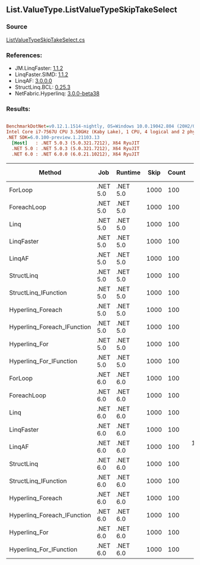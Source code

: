 ﻿## List.ValueType.ListValueTypeSkipTakeSelect

### Source
[ListValueTypeSkipTakeSelect.cs](../LinqBenchmarks/List/ValueType/ListValueTypeSkipTakeSelect.cs)

### References:
- JM.LinqFaster: [1.1.2](https://www.nuget.org/packages/JM.LinqFaster/1.1.2)
- LinqFaster.SIMD: [1.1.2](https://www.nuget.org/packages/LinqFaster.SIMD/1.0.3)
- LinqAF: [3.0.0.0](https://www.nuget.org/packages/LinqAF/3.0.0.0)
- StructLinq.BCL: [0.25.3](https://www.nuget.org/packages/StructLinq.BCL/0.25.3)
- NetFabric.Hyperlinq: [3.0.0-beta38](https://www.nuget.org/packages/NetFabric.Hyperlinq/3.0.0-beta38)

### Results:
``` ini

BenchmarkDotNet=v0.12.1.1514-nightly, OS=Windows 10.0.19042.804 (20H2/October2020Update)
Intel Core i7-7567U CPU 3.50GHz (Kaby Lake), 1 CPU, 4 logical and 2 physical cores
.NET SDK=6.0.100-preview.1.21103.13
  [Host]   : .NET 5.0.3 (5.0.321.7212), X64 RyuJIT
  .NET 5.0 : .NET 5.0.3 (5.0.321.7212), X64 RyuJIT
  .NET 6.0 : .NET 6.0.0 (6.0.21.10212), X64 RyuJIT


```
|                      Method |      Job |  Runtime | Skip | Count |      Mean |     Error |    StdDev | Ratio | RatioSD |  Gen 0 | Gen 1 | Gen 2 | Allocated |
|---------------------------- |--------- |--------- |----- |------ |----------:|----------:|----------:|------:|--------:|-------:|------:|------:|----------:|
|                     ForLoop | .NET 5.0 | .NET 5.0 | 1000 |   100 |  1.597 μs | 0.0082 μs | 0.0073 μs |  1.00 |    0.00 |      - |     - |     - |         - |
|                 ForeachLoop | .NET 5.0 | .NET 5.0 | 1000 |   100 |  6.792 μs | 0.0248 μs | 0.0219 μs |  4.25 |    0.02 | 0.0305 |     - |     - |      72 B |
|                        Linq | .NET 5.0 | .NET 5.0 | 1000 |   100 |  2.500 μs | 0.0090 μs | 0.0075 μs |  1.57 |    0.01 | 0.1183 |     - |     - |     248 B |
|                  LinqFaster | .NET 5.0 | .NET 5.0 | 1000 |   100 |  3.549 μs | 0.0410 μs | 0.0384 μs |  2.22 |    0.02 | 5.8136 |     - |     - |  12,168 B |
|                      LinqAF | .NET 5.0 | .NET 5.0 | 1000 |   100 |  9.913 μs | 0.1605 μs | 0.1423 μs |  6.21 |    0.09 |      - |     - |     - |         - |
|                  StructLinq | .NET 5.0 | .NET 5.0 | 1000 |   100 |  1.823 μs | 0.0046 μs | 0.0041 μs |  1.14 |    0.01 | 0.0572 |     - |     - |     120 B |
|        StructLinq_IFunction | .NET 5.0 | .NET 5.0 | 1000 |   100 |  1.573 μs | 0.0056 μs | 0.0052 μs |  0.98 |    0.01 |      - |     - |     - |         - |
|           Hyperlinq_Foreach | .NET 5.0 | .NET 5.0 | 1000 |   100 |  1.708 μs | 0.0043 μs | 0.0038 μs |  1.07 |    0.00 |      - |     - |     - |         - |
| Hyperlinq_Foreach_IFunction | .NET 5.0 | .NET 5.0 | 1000 |   100 |  1.541 μs | 0.0068 μs | 0.0063 μs |  0.96 |    0.01 |      - |     - |     - |         - |
|               Hyperlinq_For | .NET 5.0 | .NET 5.0 | 1000 |   100 |  1.684 μs | 0.0024 μs | 0.0021 μs |  1.05 |    0.00 |      - |     - |     - |         - |
|     Hyperlinq_For_IFunction | .NET 5.0 | .NET 5.0 | 1000 |   100 |  1.536 μs | 0.0067 μs | 0.0056 μs |  0.96 |    0.00 |      - |     - |     - |         - |
|                     ForLoop | .NET 6.0 | .NET 6.0 | 1000 |   100 |  1.594 μs | 0.0045 μs | 0.0037 μs |  1.00 |    0.00 |      - |     - |     - |         - |
|                 ForeachLoop | .NET 6.0 | .NET 6.0 | 1000 |   100 |  6.699 μs | 0.0291 μs | 0.0243 μs |  4.20 |    0.03 | 0.0305 |     - |     - |      72 B |
|                        Linq | .NET 6.0 | .NET 6.0 | 1000 |   100 |  2.460 μs | 0.0082 μs | 0.0073 μs |  1.54 |    0.01 | 0.1183 |     - |     - |     248 B |
|                  LinqFaster | .NET 6.0 | .NET 6.0 | 1000 |   100 |  3.665 μs | 0.0407 μs | 0.0381 μs |  2.30 |    0.03 | 5.8136 |     - |     - |  12,168 B |
|                      LinqAF | .NET 6.0 | .NET 6.0 | 1000 |   100 | 10.350 μs | 0.1834 μs | 0.1626 μs |  6.48 |    0.10 |      - |     - |     - |         - |
|                  StructLinq | .NET 6.0 | .NET 6.0 | 1000 |   100 |  1.835 μs | 0.0051 μs | 0.0048 μs |  1.15 |    0.01 | 0.0572 |     - |     - |     120 B |
|        StructLinq_IFunction | .NET 6.0 | .NET 6.0 | 1000 |   100 |  1.597 μs | 0.0040 μs | 0.0035 μs |  1.00 |    0.00 |      - |     - |     - |         - |
|           Hyperlinq_Foreach | .NET 6.0 | .NET 6.0 | 1000 |   100 |  1.722 μs | 0.0072 μs | 0.0068 μs |  1.08 |    0.01 |      - |     - |     - |         - |
| Hyperlinq_Foreach_IFunction | .NET 6.0 | .NET 6.0 | 1000 |   100 |  1.555 μs | 0.0032 μs | 0.0028 μs |  0.97 |    0.00 |      - |     - |     - |         - |
|               Hyperlinq_For | .NET 6.0 | .NET 6.0 | 1000 |   100 |  1.694 μs | 0.0028 μs | 0.0026 μs |  1.06 |    0.00 |      - |     - |     - |         - |
|     Hyperlinq_For_IFunction | .NET 6.0 | .NET 6.0 | 1000 |   100 |  1.530 μs | 0.0043 μs | 0.0038 μs |  0.96 |    0.00 |      - |     - |     - |         - |
